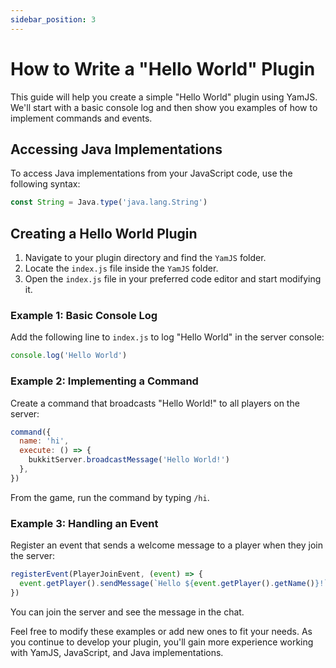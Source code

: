 ```yaml
---
sidebar_position: 3
---
```


# How to Write a "Hello World" Plugin

This guide will help you create a simple "Hello World" plugin using YamJS. We'll start with a basic console log and then show you examples of how to implement commands and events.

## Accessing Java Implementations

To access Java implementations from your JavaScript code, use the following syntax:

```javascript
const String = Java.type('java.lang.String')
```

## Creating a Hello World Plugin

1. Navigate to your plugin directory and find the `YamJS` folder.
2. Locate the `index.js` file inside the `YamJS` folder.
3. Open the `index.js` file in your preferred code editor and start modifying it.

### Example 1: Basic Console Log

Add the following line to `index.js` to log "Hello World" in the server console:

```javascript
console.log('Hello World')
```

### Example 2: Implementing a Command

Create a command that broadcasts "Hello World!" to all players on the server:

```javascript
command({
  name: 'hi',
  execute: () => {
    bukkitServer.broadcastMessage('Hello World!')
  },
})
```

From the game, run the command by typing `/hi`.

### Example 3: Handling an Event

Register an event that sends a welcome message to a player when they join the server:

```javascript
registerEvent(PlayerJoinEvent, (event) => {
  event.getPlayer().sendMessage(`Hello ${event.getPlayer().getName()}!`)
})
```

You can join the server and see the message in the chat.

Feel free to modify these examples or add new ones to fit your needs. As you continue to develop your plugin, you'll gain more experience working with YamJS, JavaScript, and Java implementations.
